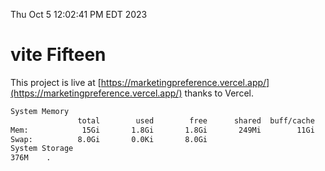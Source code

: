 Thu Oct  5 12:02:41 PM EDT 2023

# vite Fifteen


This project is live at [https://marketingpreference.vercel.app/](https://marketingpreference.vercel.app/) thanks to Vercel.

```bash
System Memory
               total        used        free      shared  buff/cache   available
Mem:            15Gi       1.8Gi       1.8Gi       249Mi        11Gi        12Gi
Swap:          8.0Gi       0.0Ki       8.0Gi
System Storage
376M	.
```

